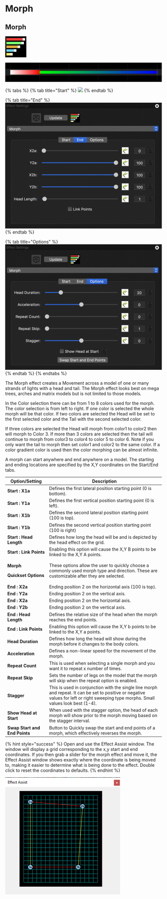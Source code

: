 # Morph

## Morph

![Icon](<../../.gitbook/assets/image (997).png>)

![Sequencer Grid](<../../.gitbook/assets/image (909).png>)

{% tabs %}
{% tab title="Start" %}
![](<../../.gitbook/assets/image (756).png>)
{% endtab %}

{% tab title="End" %}
![](<../../.gitbook/assets/image (723).png>)
{% endtab %}

{% tab title="Options" %}
![](<../../.gitbook/assets/image (582).png>)
{% endtab %}
{% endtabs %}

The Morph effect creates a Movement across a model of one or many strands of lights with a head and tail. The Morph effect looks best on mega trees, arches and matrix models but is not limited to those models.

In the Color selection there can be from 1 to 8 colors used for the morph. The color selection is from left to right. If one color is selected the whole morph will be that color. If two colors are selected the Head will be set to the first selected color and the Tail with the second selected color.

If three colors are selected the Head will morph from color1 to color2 then will morph to Color 3. If more than 3 colors are selected then the tail will continue to morph from color3 to color4 to color 5 to color 6. Note if you only want the tail to morph then set color1 and color2 to the same color. If a color gradient color is used then the color morphing can be almost infinite.

A morph can start anywhere and end anywhere on a model. The starting and ending locations are specified by the X,Y coordinates on the Start/End tabs.

| Option/Setting                                                        | Description                                                                                                                                                                           |
| --------------------------------------------------------------------- | ------------------------------------------------------------------------------------------------------------------------------------------------------------------------------------- |
| **Start : X1a**                                                       | Defines the first lateral position starting point (0 is bottom).                                                                                                                      |
| **Start : Y1a**                                                       | Defines the first vertical position starting point (0 is left).                                                                                                                       |
| **Start : X1b**                                                       | Defines the second lateral position starting point (100 is top).                                                                                                                      |
| **Start : Y1b**                                                       | Defines the second vertical position starting point (100 is right)                                                                                                                    |
| **Start : Head Length**                                               | Defines how long the head will be and is depicted by the head effect on the grid.                                                                                                     |
| **Start : Link Points**                                               | Enabling this option will cause the X,Y B points to be linked to the X,Y A points.                                                                                                    |
| <p><strong>Morph</strong></p><p><strong>Quickset Options</strong></p> | These options allow the user to quickly choose a commonly used morph type and direction. These are customizable after they are selected.                                              |
| **End : X2a**                                                         | Ending position 2 on the horizontal axis (100 is top).                                                                                                                                |
| **End : Y2a**                                                         | Ending position 2 on the vertical axis.                                                                                                                                               |
| **End : X2a**                                                         | Ending position 2 on the horizontal axis.                                                                                                                                             |
| **End : Y2b**                                                         | Ending position 2 on the vertical axis.                                                                                                                                               |
| **End : Head Length**                                                 | Defines the relative size of the head when the morph reaches the end points.                                                                                                          |
| **End : Link Points**                                                 | Enabling this option will cause the X,Y b points to be linked to the X,Y a points.                                                                                                    |
| **Head Duration**                                                     | Defines how long the head will show during the morph before it changes to the body colors.                                                                                            |
| **Acceleration**                                                      | Defines a non-linear speed for the movement of the morph.                                                                                                                             |
| **Repeat Count**                                                      | This is used when selecting a single morph and you want it to repeat x number of times.                                                                                               |
| **Repeat Skip**                                                       | Sets the number of legs on the model that the morph will skip when the repeat option is enabled.                                                                                      |
| **Stagger**                                                           | This is used in conjunction with the single line morph and repeat. It can be set to positive or negative values for left or right sweeping type morphs. Small values look best (1-4). |
| **Show Head at Start**                                                | When used with the stagger option, the head of each morph will show prior to the morph moving based on the stagger interval.                                                          |
| **Swap Start and End Points**                                         | Button to Quickly swap the start and end points of a morph, which effectively reverses the morph.                                                                                     |

{% hint style="success" %}
Open and use the Effect Assist window. The window will display a grid corresponding to the x,y start and end coordinates. If you then grab a slider for the morph effect and move it, the Effect Assist window shows exactly where the coordinate is being moved to, making it easier to determine what is being done to the effect. Double click to reset the coordinates to defaults.
{% endhint %}

![](<../../.gitbook/assets/image (830).png>)
